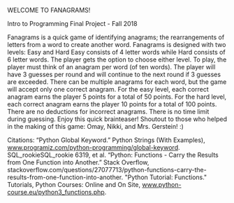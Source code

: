 WELCOME TO FANAGRAMS!

Intro to Programming Final Project - Fall 2018

Fanagrams is a quick game of identifying anagrams; the rearrangements of letters from a word to create another word.
Fanagrams is designed with two levels: Easy and Hard
Easy consists of 4 letter words while Hard consists of 6 letter words. The player gets the option to choose either level.
To play, the player must think of an anagram per word (of ten words). The player will have 3 guesses per round and will continue to the next round if 3 guesses are exceeded.
There can be multiple anagrams for each word, but the game will accept only one correct anagram. 
For the easy level, each correct anagram earns the player 5 points for a total of 50 points.
For the hard level, each correct anagram earns the player 10 points for a total of 100 points.
There are no deductions for incorrect anagrams.
There is no time limit during guessing.
Enjoy this quick brainteaser!
Shoutout to those who helped in the making of this game: Omay, Nikki, and Mrs. Gerstein! :)

Citations:
“Python Global Keyword.” Python Strings (With Examples), www.programiz.com/python-programming/global-keyword.
SQL_rookieSQL_rookie 6319, et al. “Python: Functions - Carry the Results from One Function into Another.” Stack Overflow, stackoverflow.com/questions/27077713/python-functions-carry-the-results-from-one-function-into-another. 
"Python Tutorial: Functions." Tutorials, Python Courses: Online and On Site, www.python-course.eu/python3_functions.php.
